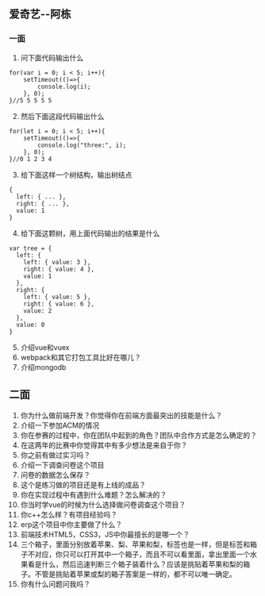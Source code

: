 ## 爱奇艺--阿栋
### 一面
1. 问下面代码输出什么
```
for(var i = 0; i < 5; i++){
    setTimeout(()=>{
        console.log(i);
    }, 0);
}//5 5 5 5 5
```
2. 然后下面这段代码输出什么
```
for(let i = 0; i < 5; i++){
    setTimeout(()=>{
        console.log("three:", i);
    }, 0);
}//0 1 2 3 4
```
3. 给下面这样一个树结构，输出树结点
```
{
  left: { ... },
  right: { ... },
  value: 1
}
```
4. 给下面这颗树，用上面代码输出的结果是什么
```
var tree = {
  left: {
    left: { value: 3 },
    right: { value: 4 },
    value: 1
  },
  right: {
    left: { value: 5 },
    right: { value: 6 },
    value: 2
  },
  value: 0
}
```
5. 介绍vue和vuex
6. webpack和其它打包工具比好在哪儿？
7. 介绍mongodb
## 二面
1. 你为什么做前端开发？你觉得你在前端方面最突出的技能是什么？
2. 介绍一下参加ACM的情况
3. 你在参赛的过程中，你在团队中起到的角色？团队中合作方式是怎么确定的？
4. 在这两年的比赛中你觉得其中有多少想法是来自于你？
5. 你之前有做过实习吗？
6. 介绍一下调查问卷这个项目
7. 问卷的数据怎么保存？
8. 这个是练习做的项目还是有上线的成品？
9. 你在实现过程中有遇到什么难题？怎么解决的？
10. 你当时学vue的时候为什么选择做问卷调查这个项目？
11. 你c++怎么样？有项目经验吗？
12. erp这个项目中你主要做了什么？
13. 前端技术HTML5，CSS3，JS中你最擅长的是哪一个？
14. 三个箱子，里面分别放着苹果、梨、苹果和梨，标签也是一样，但是标签和箱子不对应，你只可以打开其中一个箱子，而且不可以看里面，拿出里面一个水果看是什么，然后迅速判断三个箱子装着什么？应该是挑贴着苹果和梨的箱子。不管是挑贴着苹果或梨的箱子答案是一样的，都不可以唯一确定。
15. 你有什么问题问我吗？
